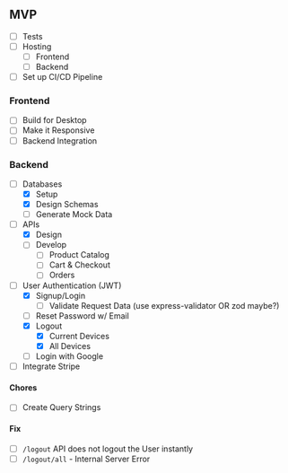 ## MVP

- [ ] Tests
- [ ] Hosting
  - [ ] Frontend
  - [ ] Backend
- [ ] Set up CI/CD Pipeline

### Frontend

- [ ] Build for Desktop
- [ ] Make it Responsive
- [ ] Backend Integration

### Backend

- [ ] Databases
  - [x] Setup
  - [x] Design Schemas
  - [ ] Generate Mock Data
- [ ] APIs
  - [x] Design
  - [ ] Develop
    - [ ] Product Catalog
    - [ ] Cart & Checkout
    - [ ] Orders
- [ ] User Authentication (JWT)
  - [x] Signup/Login
    - [ ] Validate Request Data (use express-validator OR zod maybe?)
  - [ ] Reset Password w/ Email
  - [x] Logout
    - [x] Current Devices
    - [x] All Devices
  - [ ] Login with Google
- [ ] Integrate Stripe

#### Chores

- [ ] Create Query Strings

#### Fix

- [ ] `/logout` API does not logout the User instantly
- [ ] `/logout/all` - Internal Server Error
